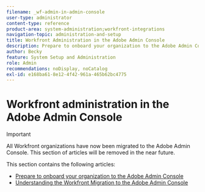 ```yaml
---
filename: _wf-admin-in-admin-console
user-type: administrator
content-type: reference
product-area: system-administration;workfront-integrations
navigation-topic: administration-and-setup
title: Workfront Administration in the Adobe Admin Console
description: Prepare to onboard your organization to the Adobe Admin Console
author: Becky
feature: System Setup and Administration
role: Admin
recommendations: noDisplay, noCatalog
exl-id: e168ba61-8e12-4f42-961a-465b62bc4775
---
```

# Workfront administration in the Adobe Admin Console

>[!IMPORTANT]
>
>All Workfront organizations have now been migrated to the Adobe Admin Console. This section of articles will be removed in the near future.

This section contains the following articles:

* [Prepare to onboard your organization to the Adobe Admin Console](../../administration-and-setup/adobe-admin-console/prep-for-admin-console.md)
* [Understanding the Workfront Migration to the Adobe Admin Console](/help/quicksilver/administration-and-setup/adobe-admin-console/understand-wf-migration-to-admin-console.md)
